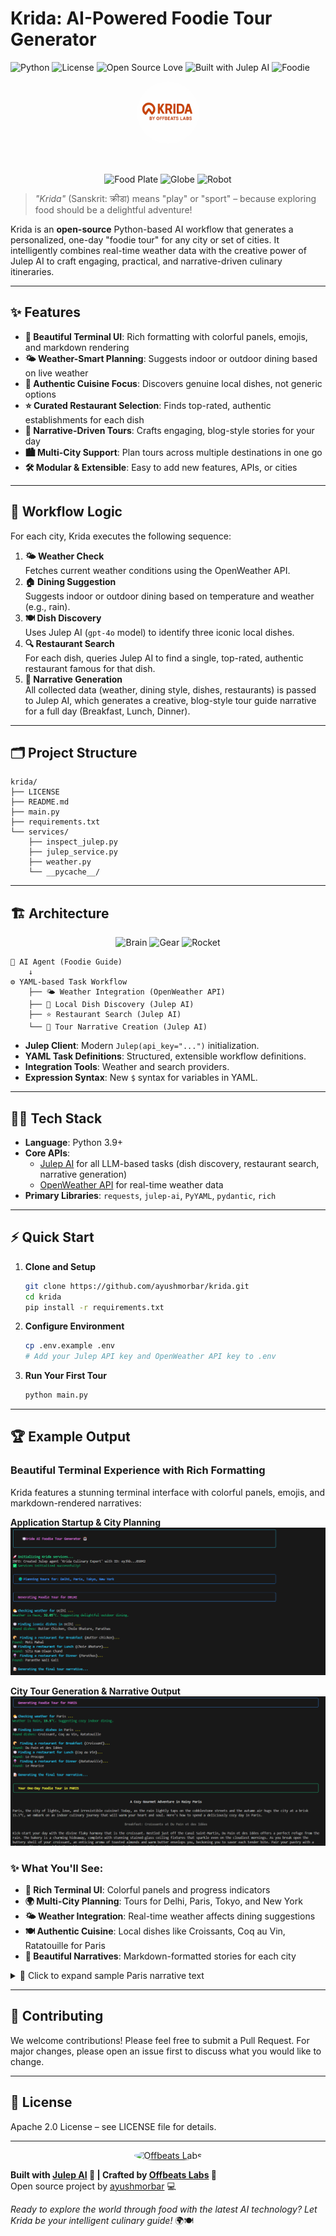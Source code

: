 # Krida: AI-Powered Foodie Tour Generator

![Python](https://img.shields.io/badge/Python-3.11-blue.svg)
![License](https://img.shields.io/badge/License-Apache%202.0-green.svg)
![Open Source Love](https://img.shields.io/badge/Open%20Source-%E2%9D%A4-red)
![Built with Julep AI](https://img.shields.io/badge/Built%20with-Julep%20AI-purple.svg)
![Foodie](https://img.shields.io/badge/Foodie-%F0%9F%8D%9E%20%F0%9F%8D%95%20%F0%9F%8D%94-orange.svg)

<p align="center">
  <!-- Logo Start -->
  <img src="assets/images/krida_logo.png" title="Krida Logo" style="border-radius:50%;margin:0 10px;" alt="Krida Logo" width="100"/>
  <!-- Logo End -->
  </p>
  <br/>
<p align="center">
  <img src="https://em-content.zobj.net/source/microsoft-teams/363/fork-and-knife-with-plate_1f37d-fe0f.png" alt="Food Plate" width="60"/>
  <img src="https://em-content.zobj.net/source/microsoft-teams/363/globe-showing-asia-australia_1f30f.png" alt="Globe" width="50"/>
  <img src="https://em-content.zobj.net/source/microsoft-teams/363/robot_1f916.png" alt="Robot" width="50"/>
</p>

> *"Krida"* (Sanskrit: क्रीडा) means "play" or "sport" – because exploring food should be a delightful adventure!

Krida is an **open-source** Python-based AI workflow that generates a personalized, one-day "foodie tour" for any city or set of cities. It intelligently combines real-time weather data with the creative power of Julep AI to craft engaging, practical, and narrative-driven culinary itineraries.

---

## ✨ Features

- **🎨 Beautiful Terminal UI**: Rich formatting with colorful panels, emojis, and markdown rendering
- **🌤️ Weather-Smart Planning**: Suggests indoor or outdoor dining based on live weather
- **🍛 Authentic Cuisine Focus**: Discovers genuine local dishes, not generic options
- **⭐ Curated Restaurant Selection**: Finds top-rated, authentic establishments for each dish
- **📖 Narrative-Driven Tours**: Crafts engaging, blog-style stories for your day
- **🏙️ Multi-City Support**: Plan tours across multiple destinations in one go
- **🛠️ Modular & Extensible**: Easy to add new features, APIs, or cities

---

## 🚀 Workflow Logic

For each city, Krida executes the following sequence:

1. **🌤️ Weather Check**  
   Fetches current weather conditions using the OpenWeather API.
2. **🏠 Dining Suggestion**  
   Suggests indoor or outdoor dining based on temperature and weather (e.g., rain).
3. **🍽️ Dish Discovery**  
   Uses Julep AI (`gpt-4o` model) to identify three iconic local dishes.
4. **🔍 Restaurant Search**  
   For each dish, queries Julep AI to find a single, top-rated, authentic restaurant famous for that dish.
5. **📝 Narrative Generation**  
   All collected data (weather, dining style, dishes, restaurants) is passed to Julep AI, which generates a creative, blog-style tour guide narrative for a full day (Breakfast, Lunch, Dinner).

---

## 🗂️ Project Structure

```
krida/
├── LICENSE
├── README.md
├── main.py
├── requirements.txt
└── services/
    ├── inspect_julep.py
    ├── julep_service.py
    ├── weather.py
    └── __pycache__/
```

---

## 🏗️ Architecture

<p align="center">
  <img src="https://em-content.zobj.net/source/microsoft-teams/363/brain_1f9e0.png" alt="Brain" width="50"/>
  <img src="https://em-content.zobj.net/source/microsoft-teams/363/gear_2699-fe0f.png" alt="Gear" width="40"/>
  <img src="https://em-content.zobj.net/source/microsoft-teams/363/rocket_1f680.png" alt="Rocket" width="40"/>
</p>

```
🤖 AI Agent (Foodie Guide)
    ↓
⚙️ YAML-based Task Workflow
    ├── 🌤️ Weather Integration (OpenWeather API)
    ├── 🍛 Local Dish Discovery (Julep AI)
    ├── ⭐ Restaurant Search (Julep AI)
    └── 📝 Tour Narrative Creation (Julep AI)
```

- **Julep Client**: Modern `Julep(api_key="...")` initialization.
- **YAML Task Definitions**: Structured, extensible workflow definitions.
- **Integration Tools**: Weather and search providers.
- **Expression Syntax**: New `$` syntax for variables in YAML.

---

## 🧑‍💻 Tech Stack

- **Language**: Python 3.9+
- **Core APIs**:
  - [Julep AI](https://julep.ai/) for all LLM-based tasks (dish discovery, restaurant search, narrative generation)
  - [OpenWeather API](https://openweathermap.org/api) for real-time weather data
- **Primary Libraries**: `requests`, `julep-ai`, `PyYAML`, `pydantic`, `rich`

---

## ⚡ Quick Start

1. **Clone and Setup**
   ```bash
   git clone https://github.com/ayushmorbar/krida.git
   cd krida
   pip install -r requirements.txt
   ```

2. **Configure Environment**
   ```bash
   cp .env.example .env
   # Add your Julep API key and OpenWeather API key to .env
   ```

3. **Run Your First Tour**
   ```bash
   python main.py
   ```

---

## 🏆 Example Output

### Beautiful Terminal Experience with Rich Formatting

Krida features a stunning terminal interface with colorful panels, emojis, and markdown-rendered narratives:

**Application Startup & City Planning**
![Krida Startup](assets/images/sample_ouput_0.png)

**City Tour Generation & Narrative Output**
![Paris Tour Example](assets/images/sample_ouput_1.png)

### ✨ What You'll See:

- **🎨 Rich Terminal UI**: Colorful panels and progress indicators
- **🌍 Multi-City Planning**: Tours for Delhi, Paris, Tokyo, and New York
- **🌤️ Weather Integration**: Real-time weather affects dining suggestions
- **🍽️ Authentic Cuisine**: Local dishes like Croissants, Coq au Vin, Ratatouille for Paris
- **📖 Beautiful Narratives**: Markdown-formatted stories for each city

<details>
<summary>📜 Click to expand sample Paris narrative text</summary>

```markdown
# A Cozy Gourmet Adventure in Rainy Paris

Paris, the city of lights, love, and irresistible cuisine! Today, as the rain lightly taps on the cobblestone streets and the autumn air hugs the city at a brisk 15.5°C, we embark on an indoor culinary journey that will warm your heart and soul. Here's how to spend a deliciously cozy day in Paris.

## Breakfast: Croissants at Du Pain et des Idées

Kick-start your day with the divine flaky harmony that is the croissant. Nestled just off the Canal Saint-Martin, Du Pain et des Idées offers a perfect refuge from the rain. The bakery is a charming hideaway, complete with stunning stained-glass ceiling fixtures that sparkle even on the cloudiest mornings. As you break open the buttery shell of your croissant, an enticing aroma of toasted almonds and warm butter envelops you, beckoning you to savor each tender bite.

## Lunch: Coq au Vin at Le Procope

As the afternoon unfolds with gentle raindrops creating a romantic symphony, make your way to Le Procope for an authentic Coq au Vin experience. This historic restaurant, with its warm wooden interiors and flickering candlelight, provides the perfect sanctuary from the Parisian drizzle.

## Dinner: Ratatouille at Le Meurice

End your culinary journey at the elegant Le Meurice, where ratatouille transforms from a simple peasant dish into a work of art. As the rain continues its gentle patter against the restaurant's grand windows, you'll find yourself immersed in layers of perfectly seasoned vegetables that celebrate the essence of French countryside cooking.
```

</details>

---

## 🤝 Contributing

We welcome contributions! Please feel free to submit a Pull Request. For major changes, please open an issue first to discuss what you would like to change.

---

## 📝 License

Apache 2.0 License – see LICENSE file for details.

---

<p align="center">
<p align="center">
    <a href="https://github.com/Offbeatshq/" title="Offbeats Labs">
        <img src="https://avatars.githubusercontent.com/u/128445018" alt="Offbeats Labs" width="50" style="border-radius:50%;margin:0 10px;"/>
    </a>
</p>

**Built with [Julep AI](https://julep.ai) 🤖 | Crafted by [Offbeats Labs](https://github.com/Offbeatshq/) 🚀**  
Open source project by [ayushmorbar](https://github.com/ayushmorbar) 💻

*Ready to explore the world through food with the latest AI technology? Let Krida be your intelligent culinary guide!* 🌍🍽️